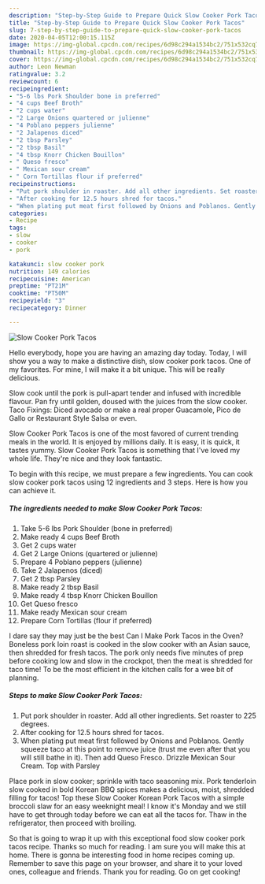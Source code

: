 ```yaml
---
description: "Step-by-Step Guide to Prepare Quick Slow Cooker Pork Tacos"
title: "Step-by-Step Guide to Prepare Quick Slow Cooker Pork Tacos"
slug: 7-step-by-step-guide-to-prepare-quick-slow-cooker-pork-tacos
date: 2020-04-05T12:00:15.115Z
image: https://img-global.cpcdn.com/recipes/6d98c294a1534bc2/751x532cq70/slow-cooker-pork-tacos-recipe-main-photo.jpg
thumbnail: https://img-global.cpcdn.com/recipes/6d98c294a1534bc2/751x532cq70/slow-cooker-pork-tacos-recipe-main-photo.jpg
cover: https://img-global.cpcdn.com/recipes/6d98c294a1534bc2/751x532cq70/slow-cooker-pork-tacos-recipe-main-photo.jpg
author: Leon Newman
ratingvalue: 3.2
reviewcount: 6
recipeingredient:
- "5-6 lbs Pork Shoulder bone in preferred"
- "4 cups Beef Broth"
- "2 cups water"
- "2 Large Onions quartered or julienne"
- "4 Poblano peppers julienne"
- "2 Jalapenos diced"
- "2 tbsp Parsley"
- "2 tbsp Basil"
- "4 tbsp Knorr Chicken Bouillon"
- " Queso fresco"
- " Mexican sour cream"
- " Corn Tortillas flour if preferred"
recipeinstructions:
- "Put pork shoulder in roaster. Add all other ingredients. Set roaster to 225 degrees."
- "After cooking for 12.5 hours shred for tacos."
- "When plating put meat first followed by Onions and Poblanos. Gently squeeze taco at this point to remove juice (trust me even after that you will still bathe in it). Then add Queso Fresco. Drizzle Mexican Sour Cream. Top with Parsley"
categories:
- Recipe
tags:
- slow
- cooker
- pork

katakunci: slow cooker pork 
nutrition: 149 calories
recipecuisine: American
preptime: "PT21M"
cooktime: "PT50M"
recipeyield: "3"
recipecategory: Dinner

---
```



![Slow Cooker Pork Tacos](https://img-global.cpcdn.com/recipes/6d98c294a1534bc2/751x532cq70/slow-cooker-pork-tacos-recipe-main-photo.jpg)

Hello everybody, hope you are having an amazing day today. Today, I will show you a way to make a distinctive dish, slow cooker pork tacos. One of my favorites. For mine, I will make it a bit unique. This will be really delicious.

Slow cook until the pork is pull-apart tender and infused with incredible flavour. Pan fry until golden, doused with the juices from the slow cooker. Taco Fixings: Diced avocado or make a real proper Guacamole, Pico de Gallo or Restaurant Style Salsa or even.

Slow Cooker Pork Tacos is one of the most favored of current trending meals in the world. It is enjoyed by millions daily. It is easy, it is quick, it tastes yummy. Slow Cooker Pork Tacos is something that I've loved my whole life. They're nice and they look fantastic.


To begin with this recipe, we must prepare a few ingredients. You can cook slow cooker pork tacos using 12 ingredients and 3 steps. Here is how you can achieve it.

##### The ingredients needed to make Slow Cooker Pork Tacos:

1. Take 5-6 lbs Pork Shoulder (bone in preferred)
1. Make ready 4 cups Beef Broth
1. Get 2 cups water
1. Get 2 Large Onions (quartered or julienne)
1. Prepare 4 Poblano peppers (julienne)
1. Take 2 Jalapenos (diced)
1. Get 2 tbsp Parsley
1. Make ready 2 tbsp Basil
1. Make ready 4 tbsp Knorr Chicken Bouillon
1. Get  Queso fresco
1. Make ready  Mexican sour cream
1. Prepare  Corn Tortillas (flour if preferred)


I dare say they may just be the best Can I Make Pork Tacos in the Oven? Boneless pork loin roast is cooked in the slow cooker with an Asian sauce, then shredded for fresh tacos. The pork only needs five minutes of prep before cooking low and slow in the crockpot, then the meat is shredded for taco time! To be the most efficient in the kitchen calls for a wee bit of planning. 

##### Steps to make Slow Cooker Pork Tacos:

1. Put pork shoulder in roaster. Add all other ingredients. Set roaster to 225 degrees.
1. After cooking for 12.5 hours shred for tacos.
1. When plating put meat first followed by Onions and Poblanos. Gently squeeze taco at this point to remove juice (trust me even after that you will still bathe in it). Then add Queso Fresco. Drizzle Mexican Sour Cream. Top with Parsley


Place pork in slow cooker; sprinkle with taco seasoning mix. Pork tenderloin slow cooked in bold Korean BBQ spices makes a delicious, moist, shredded filling for tacos! Top these Slow Cooker Korean Pork Tacos with a simple broccoli slaw for an easy weeknight meal! I know it&#39;s Monday and we still have to get through today before we can eat all the tacos for. Thaw in the refrigerator, then proceed with broiling. 

So that is going to wrap it up with this exceptional food slow cooker pork tacos recipe. Thanks so much for reading. I am sure you will make this at home. There is gonna be interesting food in home recipes coming up. Remember to save this page on your browser, and share it to your loved ones, colleague and friends. Thank you for reading. Go on get cooking!
